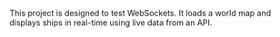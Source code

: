 This project is designed to test WebSockets. It loads a world map and displays ships in real-time using live data from an API.
